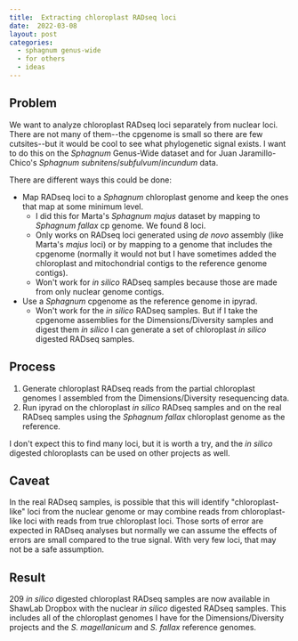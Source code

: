 ```yaml
---
title:  Extracting chloroplast RADseq loci
date:  2022-03-08
layout: post
categories:
  - sphagnum genus-wide
  - for others
  - ideas
---
```

## Problem

We want to analyze chloroplast RADseq loci separately from nuclear loci. There are not many of them--the cpgenome is small so there are few cutsites--but it would be cool to see what phylogenetic signal exists. I want to do this on the _Sphagnum_ Genus-Wide dataset and for Juan Jaramillo-Chico's _Sphagnum subnitens_/_subfulvum_/_incundum_ data.

There are different ways this could be done:

  * Map RADseq loci to a _Sphagnum_ chloroplast genome and keep the ones that map at some minimum level.
    * I did this for Marta's _Sphagnum majus_ dataset by mapping to _Sphagnum fallax_ cp genome. We found 8 loci.
    * Only works on RADseq loci generated using _de novo_ assembly (like Marta's _majus_ loci) or by mapping to a genome that includes the cpgenome (normally it would not but I have sometimes added the chloroplast and mitochondrial contigs to the reference genome contigs).
    * Won't work for _in silico_ RADseq samples because those are made from only nuclear genome contigs.
  * Use a _Sphagnum_ cpgenome as the reference genome in ipyrad.
    * Won't work for the _in silico_ RADseq samples. But if I take the cpgenome assemblies for the Dimensions/Diversity samples and digest them _in silico_ I can generate a set of chloroplast _in silico_ digested RADseq samples.

## Process

  1. Generate chloroplast RADseq reads from the partial chloroplast genomes I assembled from the Dimensions/Diversity resequencing data.
  2. Run ipyrad on the chloroplast _in silico_ RADseq samples and on the real RADseq samples using the _Sphagnum fallax_ chloroplast genome as the reference.

I don't expect this to find many loci, but it is worth a try, and the _in silico_ digested chloroplasts can be used on other projects as well.

## Caveat

In the real RADseq samples, is possible that this will identify "chloroplast-like" loci from the nuclear genome or may combine reads from chloroplast-like loci with reads from true chloroplast loci. Those sorts of error are expected in RADseq analyses but normally we can assume the effects of errors are small compared to the true signal. With very few loci, that may not be a safe assumption.

## Result

209 _in silico_ digested chloroplast RADseq samples are now available in ShawLab Dropbox with the nuclear _in silico_ digested RADseq samples. This includes all of the chloroplast genomes I have for the Dimensions/Diversity projects and the _S. magellanicum_ and _S. fallax_ reference genomes.
